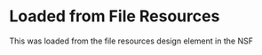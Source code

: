 Loaded from File Resources
==========================

This was loaded from the file resources design element in the NSF